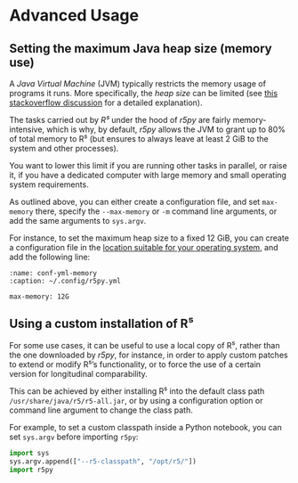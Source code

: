 # Advanced Usage

## Setting the maximum Java heap size (memory use)

A *Java Virtual Machine* (JVM) typically restricts the memory usage of programs
it runs.  More specifically, the *heap size* can be limited (see [this
stackoverflow
discussion](https://stackoverflow.com/questions/14763079/what-are-the-xms-and-xmx-parameters-when-starting-jvm)
for a detailed explanation). 

The tasks carried out by *R⁵* under the hood of *r5py* are fairly
memory-intensive, which is why, by default, *r5py* allows the JVM to grant up to
80% of total memory to R⁵ (but ensures to always leave at least 2 GiB to the
system and other processes).

You want to lower this limit if you are running other tasks in parallel, or
raise it, if you have a dedicated computer with large memory and small
operating system requirements.

As outlined above, you can either create a configuration file, and set
`max-memory` there, specify the `--max-memory` or `-m` command line arguments,
or add the same arguments to `sys.argv`.

For instance, to set the maximum heap size to a fixed 12 GiB, you can create a
configuration file in the [location suitable for your operating
system](configuration.md#configuration-via-config-files), and add the following line:

```{code-block} yaml
:name: conf-yml-memory
:caption: ~/.config/r5py.yml

max-memory: 12G
```


## Using a custom installation of R⁵

For some use cases, it can be useful to use a local copy of R⁵, rather than
the one downloaded by *r5py*, for instance, in order to apply custom patches
to extend or modify R⁵’s functionality, or to force the use of a certain
version for longitudinal comparability. 

This can be achieved by either installing R⁵ into the default class path
`/usr/share/java/r5/r5-all.jar`, or by using a configuration option or command
line argument to change the class path. 

For example, to set a custom classpath inside a Python notebook, you can set
`sys.argv` before importing `r5py`:

```python
import sys
sys.argv.append(["--r5-classpath", "/opt/r5/"])
import r5py
```
